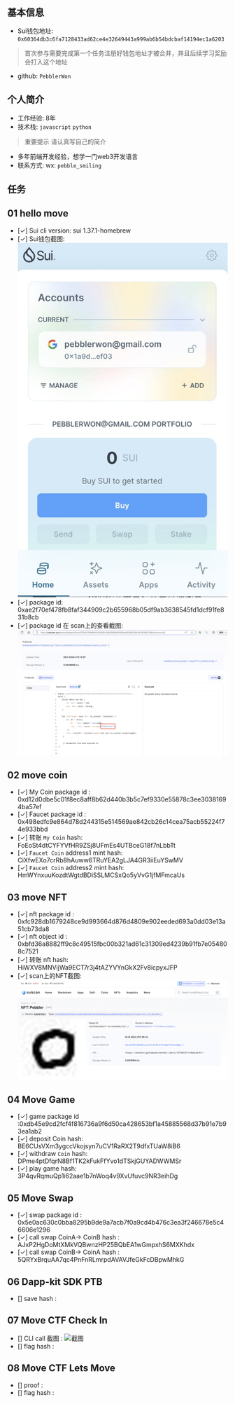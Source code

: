 ## 基本信息
- Sui钱包地址: `0x60364db3c6fa7128433ad62ce4e32649443a999ab6b54bdcbaf14194ec1a6203`
> 首次参与需要完成第一个任务注册好钱包地址才被合并，并且后续学习奖励会打入这个地址
- github: `PebblerWon`

## 个人简介
- 工作经验: 8年
- 技术栈: `javascript` `python`
> 重要提示 请认真写自己的简介
- 多年前端开发经验，想学一门web3开发语言
- 联系方式: wx: `pebble_smiling` 

## 任务

##   01 hello move  
- [✓] Sui cli version: sui 1.37.1-homebrew
- [✓] Sui钱包截图: ![Sui钱包截图](./images/qb.jpg)
- [✓] package id: 0xae2f70ef478fb8faf344909c2b655968b05df9ab3638545fd1dcf91fe831b8cb
- [✓] package id 在 scan上的查看截图:![Scan截图](./images/a.jpg)

##   02 move coin
- [✓] My Coin package id : 0xd12d0dbe5c01f8ec8aff8b62d440b3b5c7ef9330e55878c3ee30381694ba57ef 
- [✓] Faucet package id : 0x498edfc9e864d78d244315e514569ae842cb26c14cea75acb55224f74e933bbd
- [✓] 转账 `My Coin` hash: FoEoSt4dtCYFYVfHR9ZSj8UFmEs4UTBceG18f7nLbbTt
- [✓] `Faucet Coin` address1 mint hash: CiXfwEXo7crRb8hAuww6TRuYEA2gLJA4GR3iiEuYSwMV
- [✓] `Faucet Coin` address2 mint hash: HmWYnxuuKozdtWgtdBDiSSLMCSxQo5yVvG1jfMFmcaUs

##   03 move NFT
- [✓] nft package id : 0xfc928db1679248ce9d993664d876d4809e902eeded693a0dd03e13a51cb73da8
- [✓] nft object id : 0xbfd36a8882ff9c8c49515fbc00b321ad61c31309ed4239b91fb7e054808c7521
- [✓] 转账 nft  hash: HiWXV8MNVijWa9ECT7r3j4tAZYVYnGkX2Fv8icpyxJFP
- [✓] scan上的NFT截图:![Scan截图](./images/task3.png)

##   04 Move Game
- [✓] game package id :0xdb45e9cd2fcf4f816736a9f6d50ca428653bf1a45885568d37b91e7b93ea1ab2
- [✓] deposit Coin hash: BE6CUsVXm3ygccVkojsyn7uCV1RaRX2T9dfxTUaW8iB6
- [✓] withdraw `Coin` hash: DPme4ptDfqrN8Bf1TK2kFukFfYvo1dTSkjGUYADWWMSr
- [✓] play game hash: 3P4qvRqmuQp1i62aae1b7nWoq4v9XvUfuvc9NR3eihDg

##   05 Move Swap
- [✓] swap package id : 0x5e0ac630c0bba8295b9de9a7acb7f0a9cd4b476c3ea3f246678e5c46606e1296
- [✓] call swap CoinA-> CoinB  hash : AJxP2HgDoMtXMkVQBwnzHP25BQbEA1wGmpxhS6MXKhdx
- [✓] call swap CoinB-> CoinA  hash : 5QRYxBrquAA7qc4PnFnRLmrpdAVAVJfeGkFcDBpwMhkG

##   06 Dapp-kit SDK PTB
- [] save hash :

##   07 Move CTF Check In
- [] CLI call 截图 : ![截图](./images/你的图片地址)
- [] flag hash :

##   08 Move CTF Lets Move
- [] proof : 
- [] flag hash :
